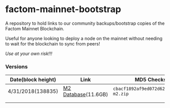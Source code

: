 # factom-mainnet-bootstrap
A repository to hold links to our community backups/bootstrap copies of the Factom Mainnet Blockchain.

Useful for anyone looking to deploy a node on the mainnet without needing to wait for the blockchain to sync from peers!

*Use at your own risk!!!*

### Versions

| Date(block height) | Link                                                         | MD5 Checksum                               |
| ------------------ | ------------------------------------------------------------ | ------------------------------------------ |
| 4/31/2018(138835)  | [M2 Database](https://s3.amazonaws.com/factom.dbgrow/m2.zip)(11.6GB) | `cbacf1892af9ed072d62e61c44e63ffd  m2.zip` |
|                    |                                                              |                                            |
|                    |                                                              |                                            |

